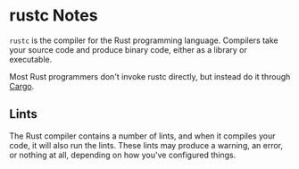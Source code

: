 # rustc Notes

`rustc` is the compiler for the Rust programming language. Compilers take your source code and produce binary code, either as a library or executable.

Most Rust programmers don't invoke rustc directly, but instead do it through [Cargo](https://doc.rust-lang.org/cargo/index.html).

## Lints

The Rust compiler contains a number of lints, and when it compiles your code, it will also run the lints. These lints may produce a warning, an error, or nothing at all, depending on how you've configured things.
